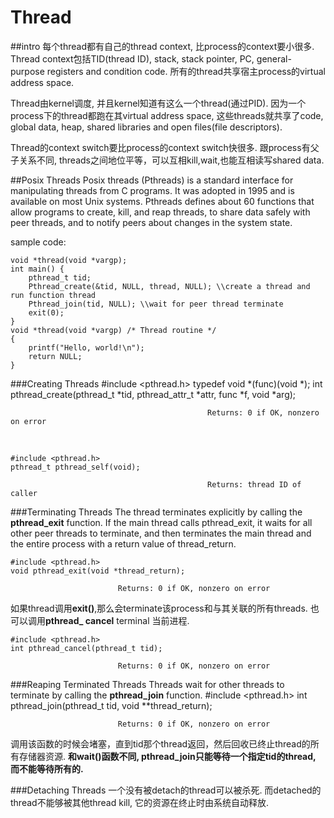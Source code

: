 # Thread

##intro
每个thread都有自己的thread context, 比process的context要小很多. Thread context包括TID(thread ID), stack, stack pointer, PC, general-purpose registers and condition code. 所有的thread共享宿主process的virtual address space.

Thread由kernel调度, 并且kernel知道有这么一个thread(通过PID). 因为一个process下的thread都跑在其virtual address space, 这些threads就共享了code, global data, heap, shared libraries and open files(file descriptors).

Thread的context switch要比process的context switch快很多. 跟process有父子关系不同, threads之间地位平等，可以互相kill,wait,也能互相读写shared data.

##Posix Threads
Posix threads (Pthreads) is a standard interface for manipulating threads from C programs. It was adopted in 1995 and is available on most Unix systems. Pthreads defines about 60 functions that allow programs to create, kill, and reap threads, to share data safely with peer threads, and to notify peers about changes in the system state.

sample code:

    void *thread(void *vargp);
    int main() {
        pthread_t tid;
        Pthread_create(&tid, NULL, thread, NULL); \\create a thread and run function thread
        Pthread_join(tid, NULL); \\wait for peer thread terminate
        exit(0);
    }
    void *thread(void *vargp) /* Thread routine */
    {
        printf("Hello, world!\n");
        return NULL;
    }

###Creating Threads
    #include <pthread.h>
    typedef void *(func)(void *);
    int pthread_create(pthread_t *tid, pthread_attr_t *attr, func *f, void *arg);
    
                                                Returns: 0 if OK, nonzero on error
<br />

    #include <pthread.h> 
    pthread_t pthread_self(void);
    
                                                Returns: thread ID of caller

###Terminating Threads
The thread terminates explicitly by calling the **pthread_exit** function. If the main thread calls pthread_exit, it waits for all other peer threads to terminate, and then terminates the main thread and the entire process with a return value of thread_return.

    #include <pthread.h>
    void pthread_exit(void *thread_return);

                            Returns: 0 if OK, nonzero on error
                            
如果thread调用**exit()**,那么会terminate该process和与其关联的所有threads. 也可以调用**pthread_ cancel** terminal 当前进程.

    #include <pthread.h>
    int pthread_cancel(pthread_t tid);

                            Returns: 0 if OK, nonzero on error
                            
###Reaping Terminated Threads
Threads wait for other threads to terminate by calling the **pthread_join** function.
    #include <pthread.h>
    int pthread_join(pthread_t tid, void **thread_return);

                            Returns: 0 if OK, nonzero on error
                            
调用该函数的时候会堵塞，直到tid那个thread返回，然后回收已终止thread的所有存储器资源. **和wait()函数不同, pthread_join只能等待一个指定tid的thread, 而不能等待所有的.**

###Detaching Threads
一个没有被detach的thread可以被杀死. 而detached的thread不能够被其他thread kill, 它的资源在终止时由系统自动释放.